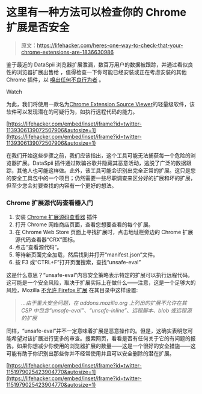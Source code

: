 # 这里有一种方法可以检查你的 Chrome 扩展是否安全

> 原文：<https://lifehacker.com/heres-one-way-to-check-that-your-chrome-extensions-are-1836630986>

鉴于最近的 DataSpii 浏览器扩展泄漏，数百万用户的数据被跟踪，并通过看似良性的浏览器扩展出售给 ，值得检查一下你可能已经安装或正在考虑安装的其他 Chrome 插件，以 [嗅出任何不良行为者](https://www.ghacks.net/2019/07/22/how-to-search-all-chrome-extensions-for-the-dangerous-unsafe-eval/) 。

Watch

为此，我们将使用一款名为[Chrome Extension Source Viewer](https://chrome.google.com/webstore/detail/chrome-extension-source-v/jifpbeccnghkjeaalbbjmodiffmgedin?hl=en)的轻量级软件，该软件可以发现潜在的可疑行为，如执行远程代码的能力。

 [https://lifehacker.com/embed/inset/iframe?id=twitter-1139306139072507906&autosize=1](https://lifehacker.com/embed/inset/iframe?id=twitter-1139306139072507906&autosize=1) 

在我们开始这些步骤之前，我们应该指出，这个工具可能无法捕获每一个危险的浏览器扩展。DataSpii 插件通过欺骗谷歌并隐藏其恶意活动，逃脱了广泛的数据跟踪，其他人也可能这样做。此外，该工具可能会识别出完全正常的扩展。这只是您的安全工具包中的一个项目；仍然需要一些尽职调查来区分好的扩展和坏的扩展，但至少您会对要查找的内容有一个更好的想法。

### Chrome 扩展源代码查看器入门

1.  安装 [Chrome 扩展源码查看器](https://chrome.google.com/webstore/detail/chrome-extension-source-v/jifpbeccnghkjeaalbbjmodiffmgedin?hl=en) 插件
2.  打开 Chrome 网络商店页面，查看您想要查看的每个扩展。
3.  在 Chrome Web Store 页面上寻找扩展时，点击地址栏旁边的 Chrome 扩展源代码查看器“CRX”图标。
4.  点击“查看源代码”。
5.  等待新页面完全加载，然后找到并打开“manifest.json”文件。
6.  按 F3 或“CTRL+F”打开页面搜索，查找“unsafe-eval”

这是什么意思？“unsafe-eval”内容安全策略表示特定的扩展可以执行远程代码。这可能是一个安全风险，取决于扩展实际上在做什么——注意，这是一个足够大的风险，Mozilla [不允许 Firefox 扩展](https://developer.mozilla.org/en-US/docs/Mozilla/Add-ons/WebExtensions/manifest.json/content_security_policy#exampleNote_1) 在其目录中这样设置:

> *...由于重大安全问题，在 addons.mozilla.org 上列出的扩展不允许在其 CSP 中包含“unsafe-eval”、“unsafe-inline”、远程脚本、blob 或远程源的扩展*

同样，“unsafe-eval”并不一定意味着扩展是恶意操作的。但是，这确实表明您可能希望对该扩展进行更多的审查。搜索网页，看看是否有任何关于它的有问题的报告。如果你想减少你使用的浏览器扩展的数量——这是一个很好的安全措施——这可能有助于你识别出那些你并不经常使用并且可以安全删除的潜在扩展。

 [https://lifehacker.com/embed/inset/iframe?id=twitter-1151979025423904770&autosize=1](https://lifehacker.com/embed/inset/iframe?id=twitter-1151979025423904770&autosize=1)